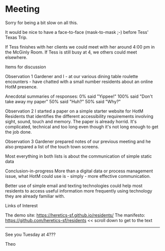 # Meeting


Sorry for being a bit slow on all this.

It would be nice to have a face-to-face (mask-to-mask ;-) before Tess' Texas Trip.

If Tess finishes with her clients we could meet with her around 4:00 pm in the McGinly Room. If Tess is still busy at 4, we others could meet elsewhere.

Items for discussion

Observation 1
Gardener and I - at our various dining table roulette encounters - have chatted with a small number residents about an online HotM presence.

Anecdotal summaries of responses:
0% said "Yippee!"
100% said "Don't take away my paper"
50% said "Huh?"
50% said "Why?"

Observation 2
I started a paper on a simple starter website for HotM Residents that identifies the different accessibility requirements involving sight, sound, touch and memory. The paper is already horrid. It's complicated, technical and too long even though it's not long enough to get the job done.

Observation 3
Gardener prepared notes of our previous meeting and he also prepared a list of the touch town screens.

Most everything in both lists is about the communication of simple static data

Conclusion-in-progress
More than a digital data or process management issue, what HotM could use is - simply - more effective communication.

Better use of simple email and texting technologies could help most residents to access useful information more frequently using technology they are already familiar with.

Links of Interest

The demo site: https://heretics-sf.github.io/residents/
The manifesto: https://github.com/heretics-sf/residents << scroll down to get to the text

***

See you Tuesday at 4???

Theo
